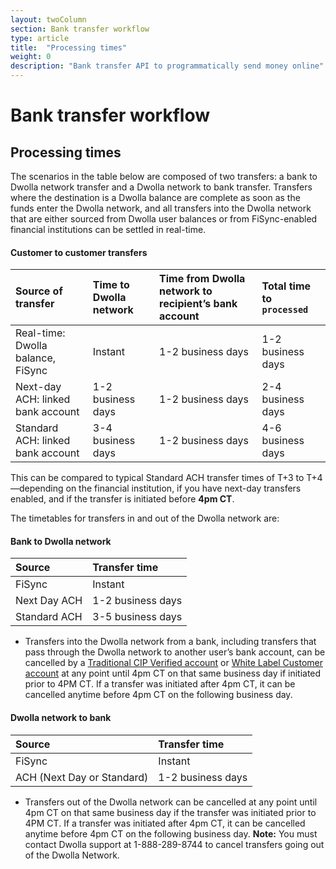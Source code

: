 ```yaml
---
layout: twoColumn
section: Bank transfer workflow
type: article
title:  "Processing times"
weight: 0
description: "Bank transfer API to programmatically send money online"
---
```


# Bank transfer workflow

## Processing times
The scenarios in the table below are composed of two transfers: a bank to Dwolla network transfer and a Dwolla network to bank transfer. Transfers where the destination is a Dwolla balance are complete as soon as the funds enter the Dwolla network, and all transfers into the Dwolla network that are either sourced from Dwolla user balances or from FiSync-enabled financial institutions can be settled in real-time.

#### Customer to customer transfers

| Source of transfer | Time to Dwolla network | Time from Dwolla network to recipient’s bank account | Total time to `processed` |
|:------------- |:--------------|:------|:-----|
| Real-time: Dwolla balance, FiSync | Instant | 1-2 business days | 1-2 business days |
| Next-day ACH: linked bank account | 1-2 business days | 1-2 business days | 2-4 business days |
| Standard ACH: linked bank account | 3-4 business days | 1-2 business days | 4-6 business days |

This can be compared to typical Standard ACH transfer times of T+3 to T+4—depending on the financial institution, if you have next-day transfers enabled, and if the transfer is initiated before **4pm CT**.

The timetables for transfers in and out of the Dwolla network are:

#### Bank to Dwolla network

| Source        | Transfer time     |
|:------------- |:----------------- |
| FiSync        | Instant           |
| Next Day ACH  | 1-2 business days |
| Standard ACH  | 3-5 business days |

* Transfers into the Dwolla network from a bank, including transfers that pass through the Dwolla network to another user’s bank account, can be cancelled by a [Traditional CIP Verified account](/resources/account-types.html) or [White Label Customer account](/resources/account-types/white-label-accounts.html) at any point until 4pm CT on that same business day if initiated prior to 4PM CT. If a transfer was initiated after 4pm CT, it can be cancelled anytime before 4pm CT on the following business day.

#### Dwolla network to bank

| Source                     | Transfer time     |
|:-------------------------- |:----------------- |
| FiSync                     | Instant           |
| ACH (Next Day or Standard) | 1-2 business days |

* Transfers out of the Dwolla network can be cancelled at any point until 4pm CT on that same business day if the transfer was initiated prior to 4PM CT. If a transfer was initiated after 4pm CT, it can be cancelled anytime before 4pm CT on the following business day. **Note:** You must contact Dwolla support at 1-888-289-8744 to cancel transfers going out of the Dwolla Network.
